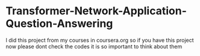 # Transformer-Network-Application-Question-Answering
I did this project from my courses in coursera.org so if you have this project now please dont check the codes it is so important to think about them
